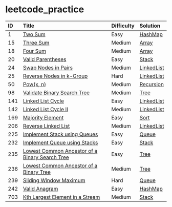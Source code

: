 # leetcode_practice

| ID | Title | Difficulty | Solution
| :------------ | :------------ | :------------ | :------------ |
| 1 | [Two Sum](https://leetcode.com/problems/two-sum/) | Easy | [HashMap](hashMap/1.py)|
| 15 | [Three Sum](https://leetcode.com/problems/3sum/) | Medium | [Array](array/15.py)|
| 18 | [Four Sum](https://leetcode.com/problems/4sum/submissions/) | Medium | [Array](array/18.py)|
| 20 | [Valid Parentheses](https://leetcode.com/problems/valid-parentheses/) | Easy | [Stack](stack/20.py)|
| 24 | [Swap Nodes in Pairs](https://leetcode.com/problems/swap-nodes-in-pairs/) | Medium | [LinkedList](linkedList/24.py)|
| 25 | [Reverse Nodes in k-Group](https://leetcode.com/problems/reverse-nodes-in-k-group/) | Hard | [LinkedList](linkedList/25.py)|
| 50 | [Pow(x, n)](https://leetcode.com/problems/powx-n/) | Medium | [Recursion](recursion/50.py)|
| 98 | [Validate Binary Search Tree](https://leetcode.com/problems/validate-binary-search-tree/) | Medium | [Tree](tree/98.py)|
| 141 | [Linked List Cycle](https://leetcode.com/problems/linked-list-cycle/) | Easy | [LinkedList](linkedList/141.py)|
| 142 | [Linked List Cycle II](https://leetcode.com/problems/linked-list-cycle-ii/) | Medium | [LinkedList](linkedList/142.py)|
| 169 | [Majority Element](https://leetcode.com/problems/majority-element/) | Easy | [Sort](sort/169.py)|
| 206 | [Reverse Linked List](https://leetcode.com/problems/reverse-linked-list/) | Medium | [LinkedList](linkedList/206.py)|
| 225 | [Implement Stack using Queues](https://leetcode.com/problems/implement-stack-using-queues/) | Easy | [Queue](queue/225.py)|
| 232 | [Implement Queue using Stacks](https://leetcode.com/problems/implement-queue-using-stacks/) | Easy | [Stack](stack/232.py)|
| 235 | [Lowest Common Ancestor of a Binary Search Tree](https://leetcode.com/problems/lowest-common-ancestor-of-a-binary-search-tree/) | Easy | [Tree](tree/235.py)|
| 236 | [Lowest Common Ancestor of a Binary Tree](https://leetcode.com/problems/lowest-common-ancestor-of-a-binary-tree/) | Medium | [Tree](tree/236.py)|
| 239 | [Sliding Window Maximum](https://leetcode.com/problems/sliding-window-maximum/submissions/) | Hard | [Queue](queue/239.py)|
| 242 | [Valid Anagram](https://leetcode.com/problems/valid-anagram/) | Easy | [HashMap](hashMap/242.py)|
| 703 | [Kth Largest Element in a Stream](https://leetcode.com/problems/kth-largest-element-in-a-stream/) | Medium | [Stack](stack/232.py)|

